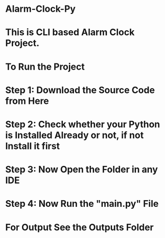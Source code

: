# Alarm-Clock-Py


# This is CLI based Alarm Clock Project.


# To Run the Project 

# Step 1: Download the Source Code from Here

# Step 2: Check whether your Python is Installed Already or not, if not Install it first

# Step 3: Now Open the Folder in any IDE

# Step 4: Now Run the "main.py" File

# For Output See the Outputs Folder